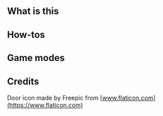 ## What is this

## How-tos

## Game modes

## Credits
Door icon made by Freepic from [www.flaticon.com](https://www.flaticon.com)
